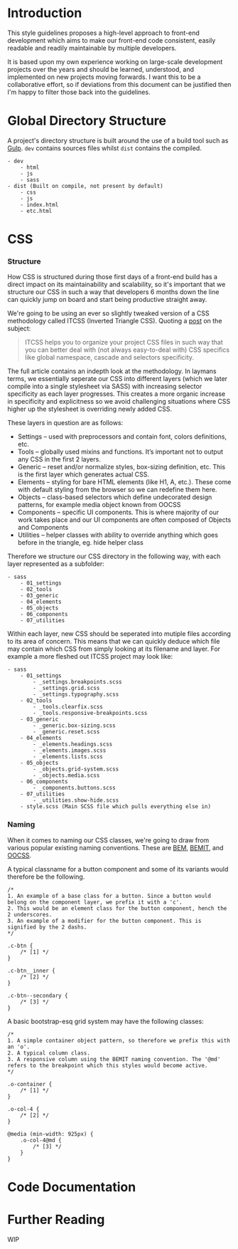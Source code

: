 # Introduction
This style guidelines proposes a high-level approach to front-end development which aims to make our front-end code consistent, easily readable and readily maintainable by multiple developers.

It is based upon my own experience working on large-scale development projects over the years and should be learned, understood, and implemented on new projects moving forwards. I want this to be a collaborative effort, so if deviations from this document can be justified then I'm happy to filter those back into the guidelines.

# Global Directory Structure
A project's directory structure is built around the use of a build tool such as [Gulp](http://gulpjs.com/). `dev` contains sources files whilst `dist` contains the compiled.

~~~~
- dev
	- html
	- js
	- sass
- dist (Built on compile, not present by default)
	- css
	- js
	- index.html
	- etc.html
~~~~

# CSS

### Structure

How CSS is structured during those first days of a front-end build has a direct impact on its maintainability and scalability, so it's important that we structure our CSS in such a way that developers 6 months down the line can quickly jump on board and start being productive straight away.

We're going to be using an ever so slightly tweaked version of a CSS methodology called ITCSS (Inverted Triangle CSS). Quoting a [post](https://www.xfive.co/blog/itcss-scalable-maintainable-css-architecture/) on the subject:

> ITCSS helps you to organize your project CSS files in such way that you can better deal with (not always easy-to-deal with) CSS specifics like global namespace, cascade and selectors specificity.

The full article contains an indepth look at the methodology. In laymans terms, we essentially seperate our CSS into different layers (which we later compile into a single stylesheet via SASS) with increasing selector specificity as each layer progresses. This creates a more organic increase in specificity and explicitness so we avoid challenging situations where CSS higher up the stylesheet is overriding newly added CSS.

These layers in question are as follows:

- Settings – used with preprocessors and contain font, colors definitions, etc.
- Tools – globally used mixins and functions. It’s important not to output any CSS in the first 2 layers.
- Generic – reset and/or normalize styles, box-sizing definition, etc. This is the first layer which generates actual CSS.
- Elements – styling for bare HTML elements (like H1, A, etc.). These come with default styling from the browser so we can redefine them here.
- Objects – class-based selectors which define undecorated design patterns, for example media object known from OOCSS
- Components – specific UI components. This is where majority of our work takes place and our UI components are often composed of Objects and Components
- Utilities – helper classes with ability to override anything which goes before in the triangle, eg. hide helper class

Therefore we structure our CSS directory in the following way, with each layer represented as a subfolder:

~~~~
- sass
	- 01_settings
	- 02_tools
	- 03_generic
	- 04_elements
	- 05_objects
	- 06_components
	- 07_utilities
~~~~

Within each layer, new CSS should be seperated into mutiple files according to its area of concern. This means that we can quickly deduce which file may contain which CSS from simply looking at its filename and layer. For example a more fleshed out ITCSS project may look like:

~~~~
- sass
	- 01_settings
		- _settings.breakpoints.scss
		- _settings.grid.scss
		- _settings.typography.scss
	- 02_tools
		- _tools.clearfix.scss
		- _tools.responsive-breakpoints.scss
	- 03_generic
		- _generic.box-sizing.scss
		- _generic.reset.scss
	- 04_elements
		- _elements.headings.scss
		- _elements.images.scss
		- _elements.lists.scss
	- 05_objects
		- _objects.grid-system.scss
		- _objects.media.scss
	- 06_components
		- _components.buttons.scss
	- 07_utilities
		- _utilities.show-hide.scss
	- style.scss (Main SCSS file which pulls everything else in)
~~~~

### Naming

When it comes to naming our CSS classes, we're going to draw from various popular existing naming conventions. These are [BEM](http://getbem.com), [BEMIT](http://csswizardry.com/2015/08/bemit-taking-the-bem-naming-convention-a-step-further), and [OOCSS](http://csswizardry.com/2015/03/more-transparent-ui-code-with-namespaces).

A typical classname for a button component and some of its variants would therefore be the following.


```
/*
1. An example of a base class for a button. Since a button would belong on the component layer, we prefix it with a 'c'.
2. This would be an element class for the button component, hench the 2 underscores.
3. An example of a modifier for the button component. This is signified by the 2 dashs. 
*/

.c-btn {
	/* [1] */ 
}

.c-btn__inner {
	/* [2] */ 
}

.c-btn--secondary {
	/* [3] */ 
}
```

A basic bootstrap-esq grid system may have the following classes:

```
/*
1. A simple container object pattern, so therefore we prefix this with an 'o'.
2. A typical column class.
3. A responsive column using the BEMIT naming convention. The '@md' refers to the breakpoint which this styles would become active.
*/

.o-container {
	/* [1] */ 	
}

.o-col-4 {
	/* [2] */ 
}

@media (min-width: 925px) {
	.o-col-4@md {
		/* [3] */ 		
	}
}
```


# Code Documentation



# Further Reading

WIP